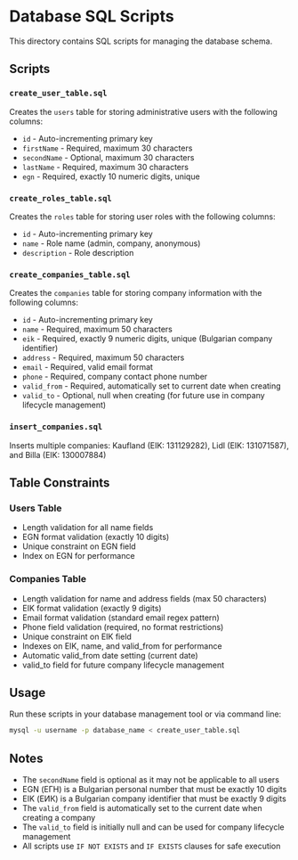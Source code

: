 # Database SQL Scripts

This directory contains SQL scripts for managing the database schema.

## Scripts

### `create_user_table.sql`
Creates the `users` table for storing administrative users with the following columns:
- `id` - Auto-incrementing primary key
- `firstName` - Required, maximum 30 characters
- `secondName` - Optional, maximum 30 characters  
- `lastName` - Required, maximum 30 characters
- `egn` - Required, exactly 10 numeric digits, unique

### `create_roles_table.sql`
Creates the `roles` table for storing user roles with the following columns:
- `id` - Auto-incrementing primary key
- `name` - Role name (admin, company, anonymous)
- `description` - Role description

### `create_companies_table.sql`
Creates the `companies` table for storing company information with the following columns:
- `id` - Auto-incrementing primary key
- `name` - Required, maximum 50 characters
- `eik` - Required, exactly 9 numeric digits, unique (Bulgarian company identifier)
- `address` - Required, maximum 50 characters
- `email` - Required, valid email format
- `phone` - Required, company contact phone number
- `valid_from` - Required, automatically set to current date when creating
- `valid_to` - Optional, null when creating (for future use in company lifecycle management)

### `insert_companies.sql`
Inserts multiple companies: Kaufland (EIK: 131129282), Lidl (EIK: 131071587), and Billa (EIK: 130007884)

## Table Constraints

### Users Table
- Length validation for all name fields
- EGN format validation (exactly 10 digits)
- Unique constraint on EGN field
- Index on EGN for performance

### Companies Table
- Length validation for name and address fields (max 50 characters)
- EIK format validation (exactly 9 digits)
- Email format validation (standard email regex pattern)
- Phone field validation (required, no format restrictions)
- Unique constraint on EIK field
- Indexes on EIK, name, and valid_from for performance
- Automatic valid_from date setting (current date)
- valid_to field for future company lifecycle management

## Usage

Run these scripts in your database management tool or via command line:
```bash
mysql -u username -p database_name < create_user_table.sql
```

## Notes

- The `secondName` field is optional as it may not be applicable to all users
- EGN (ЕГН) is a Bulgarian personal number that must be exactly 10 digits
- EIK (ЕИК) is a Bulgarian company identifier that must be exactly 9 digits
- The `valid_from` field is automatically set to the current date when creating a company
- The `valid_to` field is initially null and can be used for company lifecycle management
- All scripts use `IF NOT EXISTS` and `IF EXISTS` clauses for safe execution
